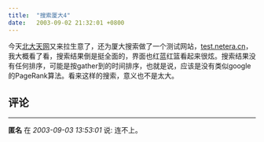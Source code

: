 ```yaml
---
title:  "搜索厦大4"
date:   2003-09-02 21:32:01 +0800
---
```


今天[北大天网](http://e.pku.edu.cn/)又来拉生意了，还为厦大搜索做了一个测试网站，[test.netera.cn](http://test.netera.cn)，我大概看了看，搜索结果倒是挺全面的，界面也红蓝红篮看起来很炫。搜索结果没有任何排序，可能是按gather到的时间排序，也就是说，应该是没有类似google的PageRank算法。看来这样的搜索，意义也不是太大。  


## 评论

*****
**匿名** 在 *2003-09-03 13:53:01* 说: 连不上。

